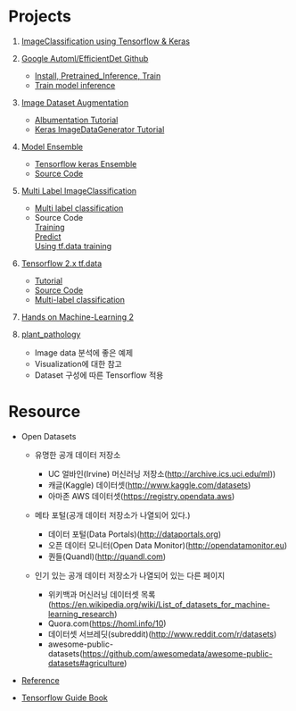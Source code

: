 # Projects

1. [ImageClassification using Tensorflow & Keras](https://github.com/pervin0527/ImageClassification)
   
2. [Google Automl/EfficientDet Github](https://github.com/google/automl/tree/master/efficientdet)  
   
   - [Install, Pretrained_Inference, Train](https://pervin0527.github.io/efficientdet/)
   - [Train model inference](https://pervin0527.github.io/efficientdet2/)

3. [Image Dataset Augmentation](https://github.com/pervin0527/Image_augmentation)
   - [Albumentation Tutorial](https://github.com/pervin0527/Image_augmentation/blob/master/source/albumentation_test.py)
   - [Keras ImageDataGenerator Tutorial](https://github.com/pervin0527/Image_augmentation/blob/master/source/keras_img_aug.py)

4. [Model Ensemble](https://pervin0527.github.io/ensemble/)
   - [Tensorflow keras Ensemble](https://www.tensorflow.org/guide/keras/functional)
   - [Source Code](https://github.com/pervin0527/pervinco/blob/master/source/assemble_train.py)

5. [Multi Label ImageClassification](https://pervin0527.github.io/multilabelclassification/)
    - [Multi label classification](https://www.analyticsvidhya.com/blog/2019/04/build-first-multi-label-image-classification-model-python/)
    - Source Code  
      [Training](https://github.com/pervin0527/pervinco/blob/master/source/multi_label_train.py)  
      [Predict](https://github.com/pervin0527/pervinco/blob/master/source/tf2_multi_label_predict.py)  
      [Using tf.data training](https://github.com/pervin0527/pervinco/blob/master/source/tf2_multi_label_classification.py)

6. [Tensorflow 2.x tf.data](https://pervin0527.github.io/tf2-data/)

   - [Tutorial](https://gist.github.com/pervin0527/e9af4e0faab83243cb7f26990cac77f8)  
   - [Source Code](https://github.com/pervin0527/pervinco/blob/master/source/tf2_image_classification.py)
   - [Multi-label classification](https://pervin0527.github.io/tf2-data2/)

7. [Hands on Machine-Learning 2](https://github.com/pervin0527/Hands_on_ML)

8. [plant_pathology](https://github.com/pervin0527/pervinco/blob/master/plant_pathology_2020.ipynb)
   - Image data 분석에 좋은 예제
   - Visualization에 대한 참고
   - Dataset 구성에 따른 Tensorflow 적용 


# Resource
  - Open Datasets
     - 유명한 공개 데이터 저장소
         - UC 얼바인(Irvine) 머신러닝 저장소(http://archive.ics.uci.edu/ml))
         - 캐글(Kaggle) 데이터셋(http://www.kaggle.com/datasets)
         - 아마존 AWS 데이터셋(https://registry.opendata.aws)

     - 메타 포털(공개 데이터 저장소가 나열되어 있다.)
         - 데이터 포털(Data Portals)(http://dataportals.org)
         - 오픈 데이터 모니터(Open Data Monitor)(http://opendatamonitor.eu)
         - 퀀들(Quandl)(http://quandl.com)

     - 인기 있는 공개 데이터 저장소가 나열되어 있는 다른 페이지
         - 위키백과 머신러닝 데이터셋 목록(https://en.wikipedia.org/wiki/List_of_datasets_for_machine-learning_research)
         - Quora.com(https://homl.info/10)
         - 데이터셋 서브레딧(subreddit)(http://www.reddit.com/r/datasets)
         - awesome-public-datasets(https://github.com/awesomedata/awesome-public-datasets#agriculture)
  
 - [Reference](https://github.com/pervin0527/pervinco/blob/master/reference.md)
 - [Tensorflow Guide Book](https://github.com/pervin0527/pervinco/blob/master/tensorflow_tutorial.md)